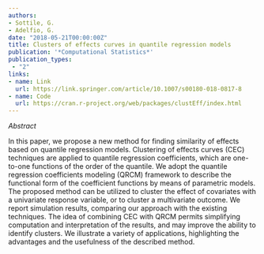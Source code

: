 ```yaml
---
authors:
- Sottile, G.
- Adelfio, G.
date: "2018-05-21T00:00:00Z"
title: Clusters of effects curves in quantile regression models
publication: '*Computational Statistics*'  
publication_types:
 - "2"
links:
- name: Link
  url: https://link.springer.com/article/10.1007/s00180-018-0817-8
- name: Code
  url: https://cran.r-project.org/web/packages/clustEff/index.html
---
```


*Abstract*

In this paper, we propose a new method for finding similarity of effects based on quantile regression models. Clustering of effects curves (CEC) techniques are applied to quantile regression coefficients, which are one-to-one functions of the order of the quantile. We adopt the quantile regression coefficients modeling (QRCM) framework to describe the functional form of the coefficient functions by means of parametric models. The proposed method can be utilized to cluster the effect of covariates with a univariate response variable, or to cluster a multivariate outcome. We report simulation results, comparing our approach with the existing techniques. The idea of combining CEC with QRCM permits simplifying computation and interpretation of the results, and may improve the ability to identify clusters. We illustrate a variety of applications, highlighting the advantages and the usefulness of the described method.
